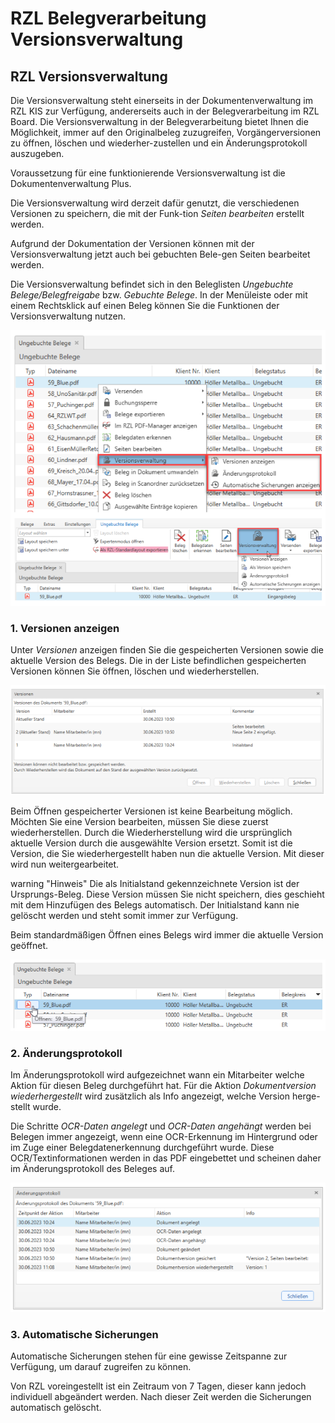 # RZL Belegverarbeitung Versionsverwaltung

## RZL Versionsverwaltung 

Die Versionsverwaltung steht einerseits in der Dokumentenverwaltung im RZL KIS zur Verfügung, andererseits 
auch in der Belegverarbeitung im RZL Board. Die Versionsverwaltung in der Belegverarbeitung bietet Ihnen die 
Möglichkeit, immer auf den Originalbeleg zuzugreifen, Vorgängerversionen zu öffnen, löschen und wiederher-zustellen und ein Änderungsprotokoll auszugeben.

Voraussetzung für eine funktionierende Versionsverwaltung ist die Dokumentenverwaltung Plus.

Die Versionsverwaltung wird derzeit dafür genutzt, die verschiedenen Versionen zu speichern, die mit der Funk-tion *Seiten bearbeiten* erstellt werden. 

Aufgrund der Dokumentation der Versionen können mit der Versionsverwaltung jetzt auch bei gebuchten Bele-gen Seiten bearbeitet werden.

Die Versionsverwaltung befindet sich in den Beleglisten *Ungebuchte Belege/Belegfreigabe* bzw. *Gebuchte Belege*.
In der Menüleiste oder mit einem Rechtsklick auf einen Beleg können Sie die Funktionen der Versionsverwaltung nutzen.



![Image](<img/image-1.png>)


### 1. Versionen anzeigen


Unter *Versionen* anzeigen finden Sie die gespeicherten Versionen sowie die aktuelle Version des Belegs. Die in der 
Liste befindlichen gespeicherten Versionen können Sie öffnen, löschen und wiederherstellen.



![Image](<img/image-2.png>)


Beim Öffnen gespeicherter Versionen ist keine Bearbeitung möglich. Möchten Sie eine Version bearbeiten, müssen Sie diese zuerst wiederherstellen. Durch die Wiederherstellung wird die ursprünglich aktuelle Version durch die ausgewählte Version ersetzt. Somit ist die Version, die Sie wiederhergestellt haben nun die aktuelle Version. Mit dieser wird nun weitergearbeitet.


warning "Hinweis"
Die als Initialstand gekennzeichnete Version ist der Ursprungs-Beleg. Diese Version müssen Sie nicht speichern, dies geschieht mit dem Hinzufügen des Belegs automatisch. Der Initialstand kann nie gelöscht werden und steht somit immer zur Verfügung.

Beim standardmäßigen Öffnen eines Belegs wird immer die aktuelle Version geöffnet.


![Image](<img/image-3.png>)



### 2. Änderungsprotokoll


Im Änderungsprotokoll wird aufgezeichnet wann ein Mitarbeiter welche Aktion für diesen Beleg durchgeführt hat. Für die Aktion *Dokumentversion wiederhergestellt* wird zusätzlich als Info angezeigt, welche Version herge-stellt wurde.

Die Schritte *OCR-Daten angelegt* und *OCR-Daten angehängt* werden bei Belegen immer angezeigt, wenn eine OCR-Erkennung im Hintergrund oder im Zuge einer Belegdatenerkennung durchgeführt wurde. Diese OCR/Textinformationen werden in das PDF eingebettet und scheinen daher im Änderungsprotokoll des Beleges auf.



![Image](<img/image-4.png>)



### 3. Automatische Sicherungen


Automatische Sicherungen stehen für eine gewisse Zeitspanne zur Verfügung, um darauf zugreifen zu können.

Von RZL voreingestellt ist ein Zeitraum von 7 Tagen, dieser kann jedoch individuell abgeändert werden. Nach dieser Zeit werden die Sicherungen automatisch gelöscht.